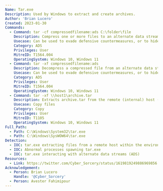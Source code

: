 ```yaml
---
Name: Tar.exe
Description: Used by Windows to extract and create archives.
Author: 'Brian Lucero'
Created: 2023-01-30
Commands:
  - Command: tar -cf compressedfilename:ads C:\folder\file
    Description: Compress one or more files to an alternate data stream (ADS).
    Usecase: Can be used to evade defensive countermeasures, or to hide as part of a persistence mechanism
    Category: ADS
    Privileges: User
    MitreID: T1564.004
    OperatingSystem: Windows 10, Windows 11
  - Command: tar -xf compressedfilename:ads
    Description: Decompress a compressed file from an alternate data stream (ADS).
    Usecase: Can be used to evade defensive countermeasures, or to hide as part of a persistence mechanism
    Category: ADS
    Privileges: User
    MitreID: T1564.004
    OperatingSystem: Windows 10, Windows 11
  - Command: tar -xf \\host1\archive.tar
    Description: Extracts archive.tar from the remote (internal) host (host1) to the current host.
    Usecase: Copy files
    Category: Copy
    Privileges: User
    MitreID: T1105
    OperatingSystem: Windows 10, Windows 11
Full_Path:
  - Path: C:\Windows\System32\tar.exe
  - Path: C:\Windows\SysWOW64\tar.exe
Detection:
  - IOC: tar.exe extracting files from a remote host within the environment
  - IOC: Abnormal processes spawning tar.exe
  - IOC: tar.exe interacting with alternate data streams (ADS)
Resources:
  - Link: https://twitter.com/Cyber_Sorcery/status/1619819249886969856
Acknowledgement:
  - Person: Brian Lucero
    Handle: '@Cyber_Sorcery'
  - Person: Avester Fahimipour
---
```

